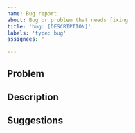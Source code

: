```yaml
---
name: Bug report
about: Bug or problem that needs fixing
title: 'bug: [DESCRIPTION]'
labels: 'type: bug'
assignees: ''

---
```


## Problem


## Description


## Suggestions


